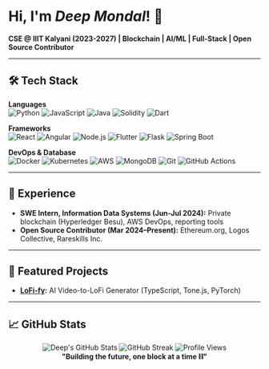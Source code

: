 # Hi, I'm _Deep Mondal_! 👋

**CSE @ IIIT Kalyani (2023-2027) | Blockchain | AI/ML | Full-Stack | Open Source Contributor**

---

## 🛠️ Tech Stack

**Languages**  
![Python](https://img.shields.io/badge/Python-3776AB?style=for-the-badge&logo=python&logoColor=white) ![JavaScript](https://img.shields.io/badge/JavaScript-F7DF1E?style=for-the-badge&logo=javascript&logoColor=black) ![Java](https://img.shields.io/badge/Java-ED8B00?style=for-the-badge&logo=openjdk&logoColor=white) ![Solidity](https://img.shields.io/badge/Solidity-363636?style=for-the-badge&logo=solidity&logoColor=white) ![Dart](https://img.shields.io/badge/Dart-0175C2?style=for-the-badge&logo=dart&logoColor=white)

**Frameworks**  
![React](https://img.shields.io/badge/React-20232A?style=for-the-badge&logo=react&logoColor=61DAFB) ![Angular](https://img.shields.io/badge/Angular-DD0031?style=for-the-badge&logo=angular&logoColor=white) ![Node.js](https://img.shields.io/badge/Node.js-43853D?style=for-the-badge&logo=node.js&logoColor=white) ![Flutter](https://img.shields.io/badge/Flutter-02569B?style=for-the-badge&logo=flutter&logoColor=white) ![Flask](https://img.shields.io/badge/Flask-000000?style=for-the-badge&logo=flask&logoColor=white) ![Spring Boot](https://img.shields.io/badge/Spring_Boot-6DB33F?style=for-the-badge&logo=spring-boot&logoColor=white)

**DevOps & Database**  
![Docker](https://img.shields.io/badge/Docker-2496ED?style=for-the-badge&logo=docker&logoColor=white) ![Kubernetes](https://img.shields.io/badge/Kubernetes-326CE5?style=for-the-badge&logo=kubernetes&logoColor=white) ![AWS](https://img.shields.io/badge/Amazon_AWS-232F3E?style=for-the-badge&logo=amazon-aws&logoColor=white) ![MongoDB](https://img.shields.io/badge/MongoDB-4EA94B?style=for-the-badge&logo=mongodb&logoColor=white) ![Git](https://img.shields.io/badge/Git-F05032?style=for-the-badge&logo=git&logoColor=white) ![GitHub Actions](https://img.shields.io/badge/GitHub_Actions-2088FF?style=for-the-badge&logo=github-actions&logoColor=white)

---

## 💼 Experience
- **SWE Intern, Information Data Systems (Jun-Jul 2024):** Private blockchain (Hyperledger Besu), AWS DevOps, reporting tools
- **Open Source Contributor (Mar 2024–Present):** Ethereum.org, Logos Collective, Rareskills Inc.

---

## 🌟 Featured Projects
- **[LoFi-fy](https://github.com/TakeASwing-420/lofi-fy):** AI Video-to-LoFi Generator (TypeScript, Tone.js, PyTorch)

---

## 📈 GitHub Stats

<div align="center">
  
<img src="https://github-readme-stats.vercel.app/api?username=deepmondal&show_icons=true&theme=radical&count_private=true" alt="Deep's GitHub Stats" />
<img src="https://github-readme-streak-stats.herokuapp.com/?user=deepmondal&theme=radical" alt="GitHub Streak" />
<img src="https://komarev.com/ghpvc/?username=deepmondal&label=Profile%20Views&color=brightgreen&style=flat" alt="Profile Views" />

</div>

<div align="center"><b>"Building the future, one block at a time ⛓️"</b></div>

